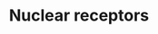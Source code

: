 ---
annotations:
- type: Pathway Ontology
  value: transcription factor mediated signaling pathway
authors:
- MaintBot
- AlexanderPico
- Ddigles
- Mkutmon
- Eweitz
description: 'Nuclear receptors are a class of proteins found within the interior
  of cells that are responsible for sensing the presence of steroid and thyroid hormones
  and certain other molecules. In response, these receptors work in concert with other
  proteins to regulate the expression of specific genes thereby controlling the development,
  homeostasis, and metabolism of the organism. Nuclear receptors have the ability
  to directly bind to DNA and regulate the expression of adjacent genes, hence these
  receptors are classified as transcription factors. The regulation of gene expression
  by nuclear receptors only happens when a liganda molecule which affects the receptor''s
  behavioris present. More specifically, ligand binding to a nuclear receptor results
  in a conformational change in the receptor which in turn activates the receptor
  resulting in up-regulation of gene expression. A unique property of nuclear receptors
  which differentiate them from other classes of receptors is their ability to directly
  interact with and control the expression of genomic DNA. Consequently nuclear receptors
  play key roles in both embryonic development and adult homeostasis. Source: Wikipedia
  ([[wikipedia:Nuclear_receptor]])'
last-edited: 2021-05-24
organisms:
- Danio rerio
redirect_from:
- /index.php/Pathway:WP1385
- /instance/WP1385
schema-jsonld:
- '@context': https://schema.org/
  '@id': https://wikipathways.github.io/pathways/WP1385.html
  '@type': Dataset
  creator:
    '@type': Organization
    name: WikiPathways
  description: 'Nuclear receptors are a class of proteins found within the interior
    of cells that are responsible for sensing the presence of steroid and thyroid
    hormones and certain other molecules. In response, these receptors work in concert
    with other proteins to regulate the expression of specific genes thereby controlling
    the development, homeostasis, and metabolism of the organism. Nuclear receptors
    have the ability to directly bind to DNA and regulate the expression of adjacent
    genes, hence these receptors are classified as transcription factors. The regulation
    of gene expression by nuclear receptors only happens when a liganda molecule which
    affects the receptor''s behavioris present. More specifically, ligand binding
    to a nuclear receptor results in a conformational change in the receptor which
    in turn activates the receptor resulting in up-regulation of gene expression.
    A unique property of nuclear receptors which differentiate them from other classes
    of receptors is their ability to directly interact with and control the expression
    of genomic DNA. Consequently nuclear receptors play key roles in both embryonic
    development and adult homeostasis. Source: Wikipedia ([[wikipedia:Nuclear_receptor]])'
  keywords:
  - nr4a2a
  - ESRRB
  - PGR
  - NR5A1
  - roraa
  - pparg
  - NR2F6
  - hnf4a
  - nr2e1
  - nr0b1
  - nr1i2
  - vdrb
  - esr1
  - nr2f1a
  - RXRG
  - nr2c2
  - ESR2
  - esrra
  - nr5a2
  - thrb
  - nr4a1
  - nr3c1
  - RORC
  - rarga
  - RXRB
  - rxraa
  - ppardb
  - RARA
  - NR1H2
  - rargb
  - THRA
  - nr1h3
  - si:dkey-209n16.1
  - NR1I3
  - ar
  - nr2f2
  - nr1d2b
  - pparab
  license: CC0
  name: Nuclear receptors
seo: CreativeWork
title: Nuclear receptors
wpid: WP1385
---
